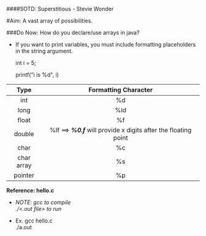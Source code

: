 ####SOTD: Superstitious - Stevie Wonder

#Aim: A vast array of possibilities. 

###Do Now: How do you declare/use arrays in java?

* If you want to print variables, you must include formatting placeholders in the string argument.

   int i = 5;

   printf("i is %d", i)

|Type	   |Formatting Character |
|:--------:|:-----------------------:|
|  int		 |       %d |
|   long	|		%ld |
|  float	|	%f |
|   double	|	%lf ==> **_%0.<x>f_** will provide x digits after the floating point |
|   char	|		%c |
|   char array	|	%s |
|   pointer	|	%p |




**Reference: hello.c**

* _NOTE: gcc <file name> to compile_  
       _./<.out file> to run_  

 * Ex. gcc hello.c  
       ./a.out


